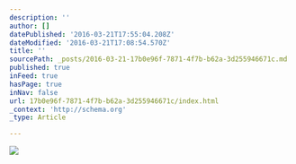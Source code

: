 ```yaml
---
description: ''
author: []
datePublished: '2016-03-21T17:55:04.208Z'
dateModified: '2016-03-21T17:08:54.570Z'
title: ''
sourcePath: _posts/2016-03-21-17b0e96f-7871-4f7b-b62a-3d255946671c.md
published: true
inFeed: true
hasPage: true
inNav: false
url: 17b0e96f-7871-4f7b-b62a-3d255946671c/index.html
_context: 'http://schema.org'
_type: Article

---
```

![](https://the-grid-user-content.s3-us-west-2.amazonaws.com/dc9fd497-c992-45a4-8b4e-50c62db23a3e.png)
